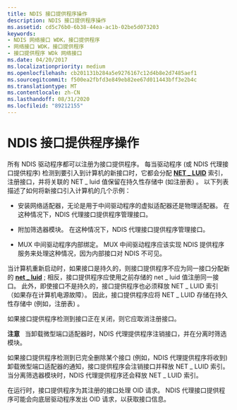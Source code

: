 ```yaml
---
title: NDIS 接口提供程序操作
description: NDIS 接口提供程序操作
ms.assetid: cd5c76b0-6b38-44ea-ac1b-02be5d073203
keywords:
- NDIS 网络接口 WDK，接口提供程序
- 网络接口 WDK，接口提供程序
- 接口提供程序 WDk 网络接口
ms.date: 04/20/2017
ms.localizationpriority: medium
ms.openlocfilehash: cb201131b284a5e9276167c12d4b8e2d7485aef1
ms.sourcegitcommit: f500ea2fbfd3e849eb82ee67d011443bff3e2b4c
ms.translationtype: MT
ms.contentlocale: zh-CN
ms.lasthandoff: 08/31/2020
ms.locfileid: "89212155"
---
```

# <a name="ndis-interface-provider-operations"></a>NDIS 接口提供程序操作





所有 NDIS 驱动程序都可以注册为接口提供程序。 每当驱动程序 (或 NDIS 代理接口提供程序) 检测到要引入到计算机的新接口时，它都会分配 [**NET \_ LUID**](/windows/desktop/api/ifdef/ns-ifdef-net_luid_lh) 索引，注册接口，并将关联的 NET \_ luid 值保留在持久性存储中 (如注册表) 。 以下列表描述了如何将新接口引入计算机的几个示例：

-   安装网络适配器，无论是用于中间驱动程序的虚拟适配器还是物理适配器。 在这种情况下，NDIS 代理接口提供程序管理接口。

-   附加筛选器模块。 在这种情况下，NDIS 代理接口提供程序管理接口。

-   MUX 中间驱动程序内部绑定。 MUX 中间驱动程序应该实现 NDIS 提供程序服务来处理这种情况，因为内部接口对 NDIS 不可见。

当计算机重新启动时，如果接口是持久的，则接口提供程序不应为同一接口分配新的 [**net \_ luid**](/windows/desktop/api/ifdef/ns-ifdef-net_luid_lh) ; 相反，接口提供程序应使用之前存储的 net \_ luid 值注册同一接口。 此外，即使接口不是持久的，接口提供程序也必须释放 NET \_ LUID 索引（如果存在计算机电源故障）。 因此，接口提供程序应将 NET \_ LUID 存储在持久性存储中 (例如，注册表) 。

如果接口提供程序检测到接口正在关闭，则它应取消注册接口。

**注意**   当卸载微型端口适配器时，NDIS 代理提供程序注销接口，并在分离时筛选模块。

 

如果接口提供程序检测到已完全删除某个接口 (例如，NDIS 代理提供程序将收到) 卸载微型端口适配器的通知，接口提供程序会注销接口并释放 NET \_ LUID 索引。 当分离筛选器模块时，NDIS 代理提供程序还会释放 NET \_ LUID 索引。

在运行时，接口提供程序为其注册的接口处理 OID 请求。 NDIS 代理接口提供程序可能会向底层驱动程序发出 OID 请求，以获取接口信息。

 


